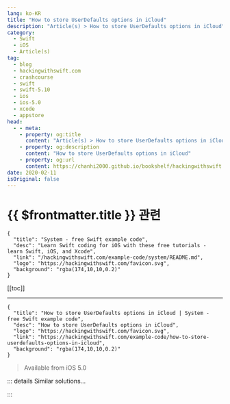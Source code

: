 ```yaml
---
lang: ko-KR
title: "How to store UserDefaults options in iCloud"
description: "Article(s) > How to store UserDefaults options in iCloud"
category:
  - Swift
  - iOS
  - Article(s)
tag: 
  - blog
  - hackingwithswift.com
  - crashcourse
  - swift
  - swift-5.10
  - ios
  - ios-5.0
  - xcode
  - appstore
head:
  - - meta:
    - property: og:title
      content: "Article(s) > How to store UserDefaults options in iCloud"
    - property: og:description
      content: "How to store UserDefaults options in iCloud"
    - property: og:url
      content: https://chanhi2000.github.io/bookshelf/hackingwithswift.com/example-code/how-to-store-userdefaults-options-in-icloud.html
date: 2020-02-11
isOriginal: false
---
```


# {{ $frontmatter.title }} 관련

```component VPCard
{
  "title": "System - free Swift example code",
  "desc": "Learn Swift coding for iOS with these free tutorials - learn Swift, iOS, and Xcode",
  "link": "/hackingwithswift.com/example-code/system/README.md",
  "logo": "https://hackingwithswift.com/favicon.svg",
  "background": "rgba(174,10,10,0.2)"
}
```

[[toc]]

---

```component VPCard
{
  "title": "How to store UserDefaults options in iCloud | System - free Swift example code",
  "desc": "How to store UserDefaults options in iCloud",
  "logo": "https://hackingwithswift.com/favicon.svg",
  "link": "https://hackingwithswift.com/example-code/how-to-store-userdefaults-options-in-icloud",
  "background": "rgba(174,10,10,0.2)"
}
```

> Available from iOS 5.0

<!-- TODO: 작성 -->

<!-- 
iOS has a built-in iCloud sync system called `NSUbiquitousKeyValueStore`, but to be honest it's pretty unpleasant to work with. Fortunately, other developers have written simple wrappers around it so that you can forget about iCloud and focus on the interesting things instead - i.e., the rest of your app.

One such example is called **MKiCloudSync** and it's <a href="https://github.com/MugunthKumar/MKiCloudSync">available from here</a>. It's open source and so easy to use you literally don't notice that it's there once you've added it to your app - it just silently syncs your `UserDefaults` values to and from iCloud.

To use it, <a href="https://github.com/MugunthKumar/MKiCloudSync">go here</a> and click Download Zip. Inside the zip file you'll find **MKiCloudSync.h** and **MKiCloudSync.m**, and you should drag them both into your Xcode project. Xcode will ask you if you want to create an Objective-C bridging header, and you should click "Create Bridging Header" - this is required because MKiCloudSync is written in Objective-C rather than Swift.

To actually use the library, open your new bridging header (it'll be called something like YourProject-Bridging-Header.h) and add this:

```swift
#import "MKiCloudSync.h"
```

Now open your <VPIcon icon="fa-brands fa-swift"/>`AppDelegate.swift` file, find the `didFinishLaunchingWithOptions` method, and add this line to it:

```swift
MKiCloudSync.start(withPrefix: "sync")
```

The "sync" part is important, because chances are you won't want to sync *everything* to iCloud. With that prefix, MKiCloudSync will copy to iCloud only `UserDefaults` keys that start with `sync` - you can now choose what you want to sync just by naming your keys appropriately.

There is one final, important thing to do: you need to enable iCloud for your app. This is done inside the Capabilities tab of your target's settings - find iCloud, then flick its switch to be On.

-->

::: details Similar solutions…

<!--
/example-code/system/how-to-save-user-settings-using-userdefaults">How to save user settings using UserDefaults 
/example-code/system/how-to-load-and-save-a-struct-in-userdefaults-using-codable">How to load and save a struct in UserDefaults using Codable 
/quick-start/swiftui/how-to-let-users-pick-options-from-a-menu">How to let users pick options from a menu 
/example-code/language/how-to-store-nscoding-data-using-codable">How to store NSCoding data using Codable 
/quick-start/swiftui/how-to-store-views-as-properties">How to store views as properties</a>
-->

:::

